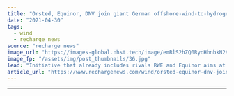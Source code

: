 ```yaml
---
title: "Orsted, Equinor, DNV join giant German offshore-wind-to-hydrogen hub AquaVentus"
date: "2021-04-30"
tags: 
  - wind
  - recharge news
source: "recharge news"
image_url: "https://images-global.nhst.tech/image/emRlS2hZQ0RydHhnbkN2KzRKL3pnMGtRMXNQRjBacUtGamkvcXVXeklRbz0=/nhst/binary/7afb752f5207e1ef0fc9f351353e9b57"
image_fp: "/assets/img/post_thumbnails/36.jpg"
lead: "Initiative that already includes rivals RWE and Equinor aims at tapping 10GW of wind at sea between the island of Heligoland and the Dogger sand bank"
article_url: "https://www.rechargenews.com/wind/orsted-equinor-dnv-join-giant-german-offshore-wind-to-hydrogen-hub-aquaventus/2-1-1003969"
---
```


---
